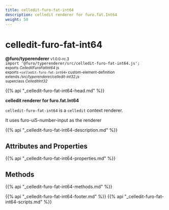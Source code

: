 ```yaml
---
title: celledit-furo-fat-int64
description: celledit renderer for furo.fat.Int64
weight: 50
---
```


# celledit-furo-fat-int64
**@furo/typerenderer** <small>v1.0.0-rc.3</small>
<br>`import '@furo/typerenderer/src/celledit-furo-fat-int64.js';`<small>
<br>exports *CelleditFuroFatInt64* js
<br>exports `<celledit-furo-fat-int64>` custom-element-definition
<br>extends */src/typerenderer/celledit-int32.js*
<br>superclass *CelleditInt32*</small>

{{% api "_celledit-furo-fat-int64-head.md" %}}

**celledit renderer for furo.fat.Int64**

`celledit-furo-fat-int64` is a `celledit` context renderer.

It uses furo-ui5-number-input as the renderer

{{% api "_celledit-furo-fat-int64-description.md" %}}


## Attributes and Properties
{{% api "_celledit-furo-fat-int64-properties.md" %}}



## Methods
{{% api "_celledit-furo-fat-int64-methods.md" %}}





{{% api "_celledit-furo-fat-int64-footer.md" %}}
{{% api "_celledit-furo-fat-int64-scripts.md" %}}
